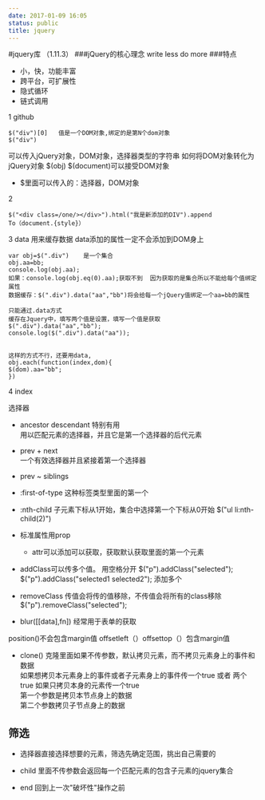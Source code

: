 ```yaml
---
date: 2017-01-09 16:05
status: public
title: jquery
---
```


#jquery库   （1.11.3）
###jQuery的核心理念
write less do more 
###特点
* 小，快，功能丰富
* 跨平台，可扩展性
* 隐式循环
* 链式调用


1
github
```
$("div")[0]   值是一个DOM对象,绑定的是第N个dom对象
$("div")   
```
可以传入jQuery对象，DOM对象，选择器类型的字符串
如何将DOM对象转化为jQuery对象  $(obj)
$(document)可以接受DOM对象

* $里面可以传入的：选择器，DOM对象



2 
```
$("<div class=/one/></div>").html("我是新添加的DIV").append
To（document.{style}）
```



3
data 用来缓存数据
data添加的属性一定不会添加到DOM身上
```
var obj=$(".div")    是一个集合
obj.aa=bb;
console.log(obj.aa);
如果：console.log(obj.eq(0).aa);获取不到  因为获取的是集合所以不能给每个值绑定属性
数据缓存：$(".div").data("aa","bb")将会给每一个jQuery值绑定一个aa=bb的属性

只能通过.data方式
缓存在Jquery中，填写两个值是设置，填写一个值是获取
$(".div").data("aa","bb");
console.log($(".div").data("aa"));


这样的方式不行，还要用data,
obj.each(function(index,dom){
$(dom).aa="bb";
})
```

4
index 




选择器
* ancestor descendant   特别有用  
用以匹配元素的选择器，并且它是第一个选择器的后代元素


*  prev + next  
一个有效选择器并且紧接着第一个选择器


* prev ~ siblings




* :first-of-type
这种标签类型里面的第一个

* :nth-child  子元素下标从1开始，集合中选择第一个下标从0开始
$("ul li:nth-child(2)")


* 标准属性用prop

    * attr可以添加可以获取，获取默认获取里面的第一个元素
    
* addClass可以传多个值。    用空格分开
$("p").addClass("selected");
$("p").addClass("selected1 selected2");      添加多个


* removeClass 传值会将传的值移除，不传值会将所有的class移除
$("p").removeClass("selected");

* blur([[data],fn])
  经常用于表单的获取
  
  
position()不会包含margin值   offsetleft（）offsettop（）包含margin值



* clone()
克隆里面如果不传参数，默认拷贝元素，而不拷贝元素身上的事件和数据  
如果想拷贝本元素身上的事件或者子元素身上的事件传一个true 或者 两个true   如果只拷贝本身的元素传一个true  
第一个参数是拷贝本节点身上的数据  
第二个参数拷贝子节点身上的数据  


## 筛选
* 选择器直接选择想要的元素，筛选先确定范围，挑出自己需要的

* child 里面不传参数会返回每一个匹配元素的包含子元素的jquery集合

* end    回到上一次"破坏性"操作之前



  